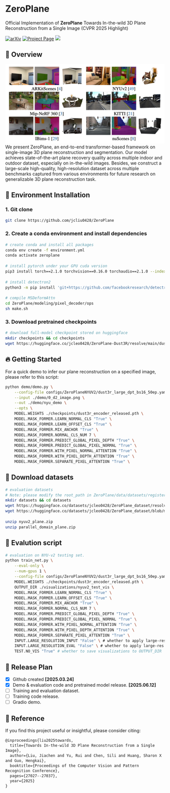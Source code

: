 # ZeroPlane
Official Implementation of **ZeroPlane** Towards In-the-wild 3D Plane Reconstruction from a Single Image (CVPR 2025 Highlight)

<a href="https://arxiv.org/pdf/2506.02493"><img src="https://img.shields.io/badge/arXiv-2506.02493-b31b1b" alt="arXiv"></a> <a href="https://github.com/jcliu0428/ZeroPlane"><img src="https://img.shields.io/badge/Project_Page-green" alt="Project Page"></a> <a href=""><img src="https://img.shields.io/badge/%F0%9F%A4%97%20Hugging%20Face-Demo-blue"></a>


## 📖 Overview
![Zeroplane](imgs/teaser.png)
We present ZeroPlane, an end-to-end transformer-based framework on single-image 3D plane reconstruction and segmentation. Our model achieves state-of-the-art plane recovery quality across multiple indoor and outdoor dataset, especially on in-the-wild images. Besides, we construct a large-scale high-quality, high-resolution dataset across multiple benchmarks captured from various environments for future research on generalizable 3D plane reconstruction task.

## 🔨 Environment Installation
### 1. Git clone

```bash
git clone https://github.com/jcliu0428/ZeroPlane
```
### 2. Create a conda environment and install dependencies

```bash
# create conda and install all packages
conda env create -f environment.yml
conda activate zeroplane

# install pytorch under your GPU cuda version
pip3 install torch==2.1.0 torchvision==0.16.0 torchaudio==2.1.0 --index-url https://download.pytorch.org/whl/cu121

# install detectron2
python3 -m pip install 'git+https://github.com/facebookresearch/detectron2.git'

# compile MSDeformAttn
cd ZeroPlane/modeling/pixel_decoder/ops
sh make.sh
```

### 3. Download pretrained checkpoints

```bash
# download full-model checkpoint stored on huggingface
mkdir checkpoints && cd checkpoints
wget https://huggingface.co/jcleo0428/ZeroPlane-Dust3R/resolve/main/dust3r_encoder_released.pth
```

## 🔥 Getting Started
For a quick demo to infer our plane reconstruction on a specified image, please refer to this script:

```bash
python demo/demo.py \
    --config-file configs/ZeroPlaneNYUV2/dust3r_large_dpt_bs16_50ep.yaml \
    --input ./demo/0_d2_image.png \
    --out ./demo/nyu_demo \
    --opts \
    MODEL.WEIGHTS ./checkpoints/dust3r_encoder_released.pth \
    MODEL.MASK_FORMER.LEARN_NORMAL_CLS "True" \
    MODEL.MASK_FORMER.LEARN_OFFSET_CLS "True" \
    MODEL.MASK_FORMER.MIX_ANCHOR "True" \
    MODEL.MASK_FORMER.NORMAL_CLS_NUM 7 \
    MODEL.MASK_FORMER.PREDICT_GLOBAL_PIXEL_DEPTH "True" \
    MODEL.MASK_FORMER.PREDICT_GLOBAL_PIXEL_NORMAL "True" \
    MODEL.MASK_FORMER.WITH_PIXEL_NORMAL_ATTENTION "True" \
    MODEL.MASK_FORMER.WITH_PIXEL_DEPTH_ATTENTION "True" \
    MODEL.MASK_FORMER.SEPARATE_PIXEL_ATTENTION "True" \
```

## 🔗 Download datasets
```bash
# evaluation datasets
# Note: please modify the root_path in ZeroPlane/data/datasets/register_your_dataset.py if you would like to place the data in your specified directory.
mkdir datasets && cd datasets
wget https://huggingface.co/datasets/jcleo0428/ZeroPlane_dataset/resolve/main/nyuv2_plane.zip
wget https://huggingface.co/datasets/jcleo0428/ZeroPlane_dataset/blob/main/parallel_domain_plane.zip

unzip nyuv2_plane.zip
unzip parallel_domain_plane.zip
```

## 📜 Evalution script
```bash
# evaluation on NYU-v2 testing set.
python train_net.py \
    --eval-only \
    --num-gpus 1 \
    --config-file configs/ZeroPlaneNYUV2/dust3r_large_dpt_bs16_50ep.yaml \
    MODEL.WEIGHTS ./checkpoints/dust3r_encoder_released.pth \
    OUTPUT_DIR ./visualizations/nyuv2_test_vis \
    MODEL.MASK_FORMER.LEARN_NORMAL_CLS "True" \
    MODEL.MASK_FORMER.LEARN_OFFSET_CLS "True" \
    MODEL.MASK_FORMER.MIX_ANCHOR "True" \
    MODEL.MASK_FORMER.NORMAL_CLS_NUM 7 \
    MODEL.MASK_FORMER.PREDICT_GLOBAL_PIXEL_DEPTH "True" \
    MODEL.MASK_FORMER.PREDICT_GLOBAL_PIXEL_NORMAL "True" \
    MODEL.MASK_FORMER.WITH_PIXEL_NORMAL_ATTENTION "True" \
    MODEL.MASK_FORMER.WITH_PIXEL_DEPTH_ATTENTION "True" \
    MODEL.MASK_FORMER.SEPARATE_PIXEL_ATTENTION "True" \
    INPUT.LARGE_RESOLUTION_INPUT "False" \ # whether to apply large-res input
    INPUT.LARGE_RESOLUTION_EVAL "False" \ # whether to apply large-res evaluation
    TEST.NO_VIS "True" # whether to save visualizations to OUTPUT_DIR
```


## 🚀 Release Plan
* [x] Github created **[2025.03.24]**
* [x] Demo & evaluation code and pretrained model release. **[2025.06.12]**
* [ ] Training and evaluation dataset.
* [ ] Training code release. 
* [ ] Gradio demo.

## 📜 Reference
If you find this project useful or insightful, please consider citing:
```
@inproceedings{liu2025towards,
  title={Towards In-the-wild 3D Plane Reconstruction from a Single Image},
  author={Liu, Jiachen and Yu, Rui and Chen, Sili and Huang, Sharon X and Guo, Hengkai},
  booktitle={Proceedings of the Computer Vision and Pattern Recognition Conference},
  pages={27027--27037},
  year={2025}
}
```
